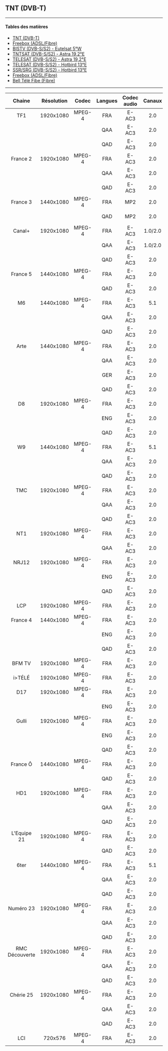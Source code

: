 ## TNT (DVB-T)

----------

#### Tables des matières

  * [TNT (DVB-T)](../doc/tnt.md)
  * [Freebox (ADSL/Fibre)](../doc/freebox.md)
  * [BISTV (DVB-S/S2) - Eutelsat 5°W](../doc/bistvEutelsat.md)
  * [TNTSAT (DVB-S/S2) - Astra 19,2°E](../doc/tntsatAstra.md)
  * [TELESAT (DVB-S/S2) - Astra 19,2°E](../doc/telesatAstra.md)
  * [TELESAT (DVB-S/S2) - Hotbird 13°E](../doc/telesatHotbird.md)
  * [SSR/SRG (DVB-S/S2) - Hotbird 13°E](../doc/ssrsrgHotbird.md)
  * [Freebox (ADSL/Fibre)](../doc/freebox.md)
  * [Bell Télé Fibe (Fibre)](../doc/bellFibe.md) 
  
----------

Chaine | Résolution | Codec | Langues | Codec audio | Canaux | Débits
:-------------: | :-------------: | :-------------: | :-------------: | :-------------: | :-------------: | :------------:
TF1 | 1920x1080 | MPEG-4 | FRA | E-AC3 | 2.0 | 128Kbps
|||| QAA | E-AC3 | 2.0 | 128 Kbps
|||| QAD | E-AC3 | 2.0 | 96 Kbps
France 2 | 1920x1080 | MPEG-4 | FRA | E-AC3 | 2.0 | 128 Kbps
|||| QAA | E-AC3 | 2.0 | 128 Kbps
|||| QAD | E-AC3 | 2.0 | 128 Kbps
France 3 | 1440x1080 | MPEG-4 | FRA | MP2 | 2.0 | 192 Kbps
|||| QAD | MP2 | 2.0 | 192 Kbps
Canal+ | 1920x1080 | MPEG-4 | FRA | E-AC3 | 1.0/2.0 | 128/224 Kbps
|||| QAA | E-AC3 | 1.0/2.0 | 128/224 Kbps
|||| QAD | E-AC3 | 2.0 | 128 Kbps
France 5 | 1440x1080 | MPEG-4 | FRA | E-AC3 | 2.0 | 128 Kbps
|||| QAD | E-AC3 | 2.0 | 128 Kbps
M6 | 1440x1080 | MPEG-4 | FRA | E-AC3 | 5.1 | 192 Kbps
|||| QAA | E-AC3 | 2.0 | 128 Kbps
|||| QAD | E-AC3 | 2.0 | 96 Kbps
Arte | 1440x1080 | MPEG-4 | FRA | E-AC3 | 2.0 | 128 Kbps
|||| QAA | E-AC3 | 2.0 | 128 Kbps
|||| GER | E-AC3 | 2.0 | 96 Kbps
|||| QAD | E-AC3 | 2.0 | 96 Kbps
D8 | 1920x1080 | MPEG-4 | FRA | E-AC3 | 2.0 | 128 Kbps
|||| ENG | E-AC3 | 2.0 | 128 Kbps
|||| QAD | E-AC3 | 2.0 | 128 Kbps
W9 | 1440x1080 | MPEG-4 | FRA | E-AC3 | 5.1 | 192 Kbps
|||| QAA | E-AC3 | 2.0 | 128 Kbps
|||| QAD | E-AC3 | 2.0 | 96 Kbps
TMC | 1920x1080 | MPEG-4 | FRA | E-AC3 | 2.0 | 128 Kbps
|||| QAA | E-AC3 | 2.0 | 128 Kbps
|||| QAD | E-AC3 | 2.0 | 96 Kbps
NT1 | 1920x1080 | MPEG-4 | FRA | E-AC3 | 2.0 | 128 Kbps
|||| QAA | E-AC3 | 2.0 | 128 Kbps
NRJ12 | 1920x1080 | MPEG-4 | FRA | E-AC3 | 2.0 | 128 Kbps
|||| ENG | E-AC3 | 2.0 | 128 Kbps
|||| QAD | E-AC3 | 2.0 | 96 Kbps
LCP | 1920x1080 | MPEG-4 | FRA | E-AC3 | 2.0 | 128 Kbps
France 4 | 1440x1080 | MPEG-4 | FRA | E-AC3 | 2.0 | 128 Kbps
|||| ENG | E-AC3 | 2.0 | 128 Kbps
|||| QAD | E-AC3 | 2.0 | 128 Kbps
BFM TV | 1920x1080 | MPEG-4 | FRA | E-AC3 | 2.0 | 128 Kbps
i>TÉLÉ | 1920x1080 | MPEG-4 | FRA | E-AC3 | 2.0 | 128 Kbps
D17 | 1920x1080 | MPEG-4 | FRA | E-AC3 | 2.0 | 128 Kbps
|||| ENG | E-AC3 | 2.0 | 128 Kbps
Gulli | 1920x1080 | MPEG-4 | FRA | E-AC3 | 2.0 | 128 Kbps
|||| ENG | E-AC3 | 2.0 | 128 Kbps
|||| QAD | E-AC3 | 2.0 | 128 Kbps
France Ô | 1440x1080 | MPEG-4 | FRA | E-AC3 | 2.0 | 128 Kbps
|||| QAD | E-AC3 | 2.0 | 128 Kbps
HD1 | 1920x1080 | MPEG-4 | FRA | E-AC3 | 2.0 | 128 Kbps
|||| QAA | E-AC3 | 2.0 | 128 Kbps
|||| QAD | E-AC3 | 2.0 | 96 Kbps
L'Equipe 21 | 1920x1080 | MPEG-4 | FRA | E-AC3 | 2.0 | 128 Kbps
|||| QAD | E-AC3 | 2.0 | 96 Kbps
6ter | 1440x1080 | MPEG-4 | FRA | E-AC3 | 5.1 | 192 Kbps
|||| QAA | E-AC3 | 2.0 | 128 Kbps
|||| QAD | E-AC3 | 2.0 | 96 Kbps
Numéro 23 | 1920x1080 | MPEG-4 | FRA | E-AC3 | 2.0 | 128 Kbps
|||| QAA | E-AC3 | 2.0 | 128 Kbps
|||| QAD | E-AC3 | 2.0 | 96 Kbps
RMC Découverte | 1920x1080 | MPEG-4 | FRA | E-AC3 | 2.0 | 128 Kbps
|||| QAA | E-AC3 | 2.0 | 128 Kbps
|||| QAD | E-AC3 | 2.0 | 96 Kbps
Chérie 25 | 1920x1080 | MPEG-4 | FRA | E-AC3 | 2.0 | 128 Kbps
|||| QAA | E-AC3 | 2.0 | 128 Kbps
|||| QAD | E-AC3 | 2.0 | 96 Kbps
LCI | 720x576 | MPEG-4 | FRA | E-AC3 | 2.0 | 128 Kbps
